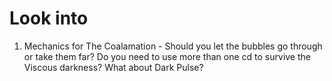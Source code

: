 # Look into
1. Mechanics for The Coalamation - Should you let the bubbles go through or take them far? Do you need to use more than one cd to survive the Viscous darkness? What about Dark Pulse?
